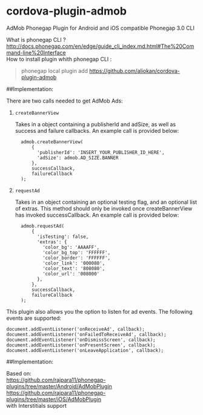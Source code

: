 cordova-plugin-admob
====================

AdMob Phonegap Plugin for Android and iOS
compatible Phonegap 3.0 CLI

What is phonegap CLI ?  
http://docs.phonegap.com/en/edge/guide_cli_index.md.html#The%20Command-line%20Interface  
How to install plugin whith phonegap CLI : 
> phonegap local plugin add https://github.com/aliokan/cordova-plugin-admob

##Implementation:

There are two calls needed to get AdMob Ads:

1. `createBannerView`

   Takes in a object containing a publisherId and adSize, as well as success
   and failure callbacks.  An example call is provided below:

         admob.createBannerView(
             {
               'publisherId': 'INSERT_YOUR_PUBLISHER_ID_HERE',
               'adSize': admob.AD_SIZE.BANNER
             },
             successCallback,
             failureCallback
         );

2. `requestAd`

   Takes in an object containing an optional testing flag, and an optional
   list of extras.  This method should only be invoked once createBannerView
   has invoked successCallback.  An example call is provided below:

         admob.requestAd(
             {
               'isTesting': false,
               'extras': {
                 'color_bg': 'AAAAFF',
                 'color_bg_top': 'FFFFFF',
                 'color_border': 'FFFFFF',
                 'color_link': '000080',
                 'color_text': '808080',
                 'color_url': '008000'
               },
             },
             successCallback,
             failureCallback
         );


This plugin also allows you the option to listen for ad events.  The following
events are supported:

    document.addEventListener('onReceiveAd', callback);
    document.addEventListener('onFailedToReceiveAd', callback);
    document.addEventListener('onDismissScreen', callback);
    document.addEventListener('onPresentScreen', callback);
    document.addEventListener('onLeaveApplication', callback);

##Implementation:

Based on:  
https://github.com/rajpara11/phonegap-plugins/tree/master/Android/AdMobPlugin  
https://github.com/rajpara11/phonegap-plugins/tree/master/iOS/AdMobPlugin  
with Interstitials support